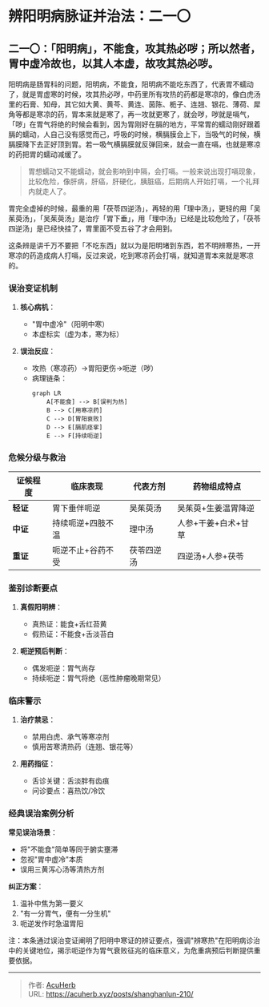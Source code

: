 # 辨阳明病脉证并治法：二一〇


## 二一〇：「阳明病」，不能食，攻其热必哕；所以然者，胃中虚冷故也，以其人本虚，故攻其热必哕。

<!--more-->

阳明病是肠胃科的问题，阳明病，不能食，阳明病不能吃东西了，代表胃不蠕动了，就是胃虚寒的时候，攻其热必哕，中药里所有攻热的药都是寒凉的，像白虎汤里的石膏、知母，其它如大黄、黄芩、黄连、茵陈、栀子、连翘、银花、薄荷、犀角等都是寒凉的药，胃本来就是寒了，再一攻就更寒了，就会哕，哕就是嗝气，「哕」在胃气将绝的时候会看到，因为胃刚好在膈的地方，平常胃的蠕动刚好跟着膈的蠕动，人自己没有感觉而己，呼吸的时候，横膈膜会上下，当吸气的时候，横膈膜降下去正好顶到胃。若一吸气横膈膜就反弹回来，就会一直在嗝，也就是寒凉的药把胃的蠕动减缓了。

> 胃想蠕动又不能蠕动，就会影响到中隔，会打嗝。一般来说出现打嗝现象，比较危险，像肝病，肝癌，肝硬化，胰脏癌，后期病人开始打嗝，一个礼拜内就走人了。

胃完全虚掉的时候，最重的用「茯苓四逆汤」，再轻的用「理中汤」，更轻的用「吴茱萸汤」，「吴茱萸汤」是治疗「胃下垂」，用「理中汤」已经是比较危险了，「茯苓四逆汤」是已经快挂了，胃里面不受五谷了才会用到。

这条辨是讲千万不要把「不吃东西」就以为是阳明堵到东西，若不明辨寒热，一开寒凉的药造成病人打嗝，反过来说，吃到寒凉药会打嗝，就知道胃本来就是寒凉的。

### 误治变证机制
1. **核心病机**：
   - "胃中虚冷"（阳明中寒）
   - 本虚标实（虚为本，寒为标）

2. **误治反应**：
   - 攻热（寒凉药）→胃阳更伤→呃逆（哕）
   - 病理链条：
     ```mermaid
     graph LR
         A[不能食] --> B[误判为热]
         B --> C[用寒凉药]
         C --> D[胃阳衰败]
         D --> E[膈肌痉挛]
         E --> F[持续呃逆]
     ```

### 危候分级与救治
| 证候程度 | 临床表现               | 代表方剂       | 药物组成特点           |
|----------|------------------------|----------------|------------------------|
| **轻证** | 胃下垂伴呃逆           | 吴茱萸汤       | 吴茱萸+生姜温胃降逆   |
| **中证** | 持续呃逆+四肢不温      | 理中汤         | 人参+干姜+白术+甘草   |
| **重证** | 呃逆不止+谷药不受     | 茯苓四逆汤     | 四逆汤+人参+茯苓      |

### 鉴别诊断要点
1. **真假阳明辨**：
   - 真热证：能食+舌红苔黄
   - 假热证：不能食+舌淡苔白

2. **呃逆预后判断**：
   - 偶发呃逆：胃气尚存
   - 持续呃逆：胃气将绝（恶性肿瘤晚期常见）

### 临床警示
1. **治疗禁忌**：
   - 禁用白虎、承气等寒凉剂
   - 慎用苦寒清热药（连翘、银花等）

2. **用药指征**：
   - 舌诊关键：舌淡胖有齿痕
   - 问诊要点：喜热饮/冷饮

### 经典误治案例分析
**常见误治场景**：
- 将"不能食"简单等同于腑实壅滞
- 忽视"胃中虚冷"本质
- 误用三黄泻心汤等清热方剂

**纠正方案**：
1. 温补中焦为第一要义
2. "有一分胃气，便有一分生机"
3. 呃逆发作时急温胃阳

注：本条通过误治变证阐明了阳明中寒证的辨证要点，强调"辨寒热"在阳明病诊治中的关键地位，揭示呃逆作为胃气衰败征兆的临床意义，为危重病预后判断提供重要依据。

---

> 作者: [AcuHerb](https://acuherb.xyz)  
> URL: https://acuherb.xyz/posts/shanghanlun-210/  

